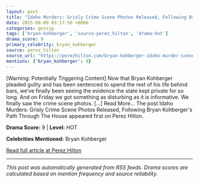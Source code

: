 ```yaml
---
layout: post
title: "Idaho Murders: Grisly Crime Scene Photos Released, Following Bryan Kohberger's Path Through The House""
date: 2025-08-09 03:17:58 +0000
categories: gossip
tags: ['bryan-kohberger', 'source-perez_hilton', 'drama-hot']
drama_score: 9
primary_celebrity: bryan_kohberger
source: perez_hilton
source_url: "https://perezhilton.com/bryan-kohberger-idaho-murder-scene-photos-moscow-police-department/""
mentions: {'bryan_kohberger': 9}
---
```


[Warning: Potentially Triggering Content] Now that Bryan Kohberger pleaded guilty and has been sentenced to spend the rest of his life behind bars, we’ve finally been seeing the evidence the state kept private for so long. And on Friday we got something as disturbing as it is informative. We finally saw the crime scene photos. [...] Read More... The post Idaho Murders: Grisly Crime Scene Photos Released, Following Bryan Kohberger's Path Through The House appeared first on Perez Hilton.

**Drama Score:** 9 | **Level:** HOT

**Celebrities Mentioned:** Bryan Kohberger

[Read full article at Perez Hilton](https://perezhilton.com/bryan-kohberger-idaho-murder-scene-photos-moscow-police-department/)

---
*This post was automatically generated from RSS feeds. Drama scores are calculated based on mention frequency and source reliability.*
